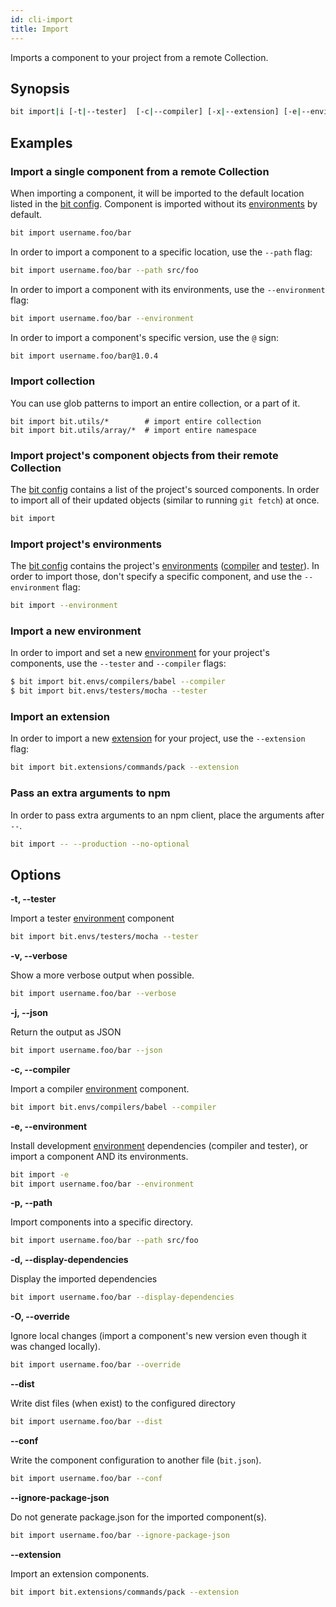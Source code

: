 ```yaml
---
id: cli-import
title: Import
---
```


Imports a component to your project from a remote Collection.

## Synopsis

```bash
bit import|i [-t|--tester]  [-c|--compiler] [-x|--extension] [-e|--environment]  [-p|--path <directory>] [-o|--objects] [-d|--display-dependencies] [-O|--override] [-v|--verbose] [--json] [--dist] [--conf] [--ignore-package-json]  [--skip-npm-install] [-m|--merge] [ids...] 
```

## Examples

### Import a single component from a remote Collection

When importing a component, it will be imported to the default location listed in the [bit config](/docs/conf-bit-json.html).
Component is imported without its [environments](/docs/ext-concepts.html#extensions-vs-environments) by default.

```bash
bit import username.foo/bar
```

In order to import a component to a specific location, use the `--path` flag:

```bash
bit import username.foo/bar --path src/foo
```

In order to import a component with its environments, use the `--environment` flag:

```bash
bit import username.foo/bar --environment
```

In order to import a component's specific version, use the `@` sign:

```bash
bit import username.foo/bar@1.0.4
```

### Import collection

You can use glob patterns to import an entire collection, or a part of it.

```
bit import bit.utils/*        # import entire collection
bit import bit.utils/array/*  # import entire namespace
```

### Import project's component objects from their remote Collection

The [bit config](/docs/conf-bit-json.html) contains a list of the project's sourced components. In order to import all of their updated objects (similar to running `git fetch`) at once.

```bash
bit import
```

### Import project's environments

The [bit config](/docs/conf-bit-json.html) contains the project's [environments](/docs/ext-concepts.html#extensions-vs-environments) ([compiler](/docs/building-components.html) and [tester](/docs/testing-components.html)). In order to import those, don't specify a specific component, and use the `--environment` flag:

```bash
bit import --environment
```

### Import a new environment

In order to import and set a new [environment](/docs/ext-concepts.html#extensions-vs-environments) for your project's components, use the `--tester` and `--compiler` flags:

```bash
$ bit import bit.envs/compilers/babel --compiler
$ bit import bit.envs/testers/mocha --tester
```

### Import an extension

In order to import a new [extension](/docs/ext-concepts.html#what-is-an-extension) for your project, use the `--extension` flag:

```bash
bit import bit.extensions/commands/pack --extension
```

### Pass an extra arguments to npm

In order to pass extra arguments to an npm client, place the arguments after `--`.

```bash
bit import -- --production --no-optional
```

## Options

**-t, --tester**

Import a tester [environment](/docs/ext-concepts.html#extensions-vs-environments) component

```bash
bit import bit.envs/testers/mocha --tester
```

**-v, --verbose**

Show a more verbose output when possible.

```bash
bit import username.foo/bar --verbose
```

**-j, --json**

Return the output as JSON

```bash
bit import username.foo/bar --json
```


**-c, --compiler**

Import a compiler [environment](/docs/ext-concepts.html#extensions-vs-environments) component.

```bash
bit import bit.envs/compilers/babel --compiler
```

**-e, --environment**

Install development [environment](/docs/ext-concepts.html#extensions-vs-environments) dependencies (compiler and tester), or import a component AND its environments.

```bash
bit import -e
bit import username.foo/bar --environment
```

**-p, --path <path>**

Import components into a specific directory.

```bash
bit import username.foo/bar --path src/foo
```

**-d, --display-dependencies**

Display the imported dependencies

```bash
bit import username.foo/bar --display-dependencies
```

**-O, --override**

Ignore local changes (import a component's new version even though it was changed locally).

```bash
bit import username.foo/bar --override
```

**--dist**

Write dist files (when exist) to the configured directory

```bash
bit import username.foo/bar --dist
```

**--conf**

Write the component configuration to another file (`bit.json`).

```bash
bit import username.foo/bar --conf
```

**--ignore-package-json**

Do not generate package.json for the imported component(s).

```bash
bit import username.foo/bar --ignore-package-json
```

**--extension**

Import an extension components.

```bash
bit import bit.extensions/commands/pack --extension
```